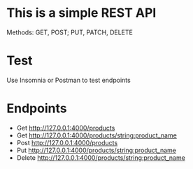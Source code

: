 # This is a simple REST API 
Methods: GET, POST; PUT, PATCH, DELETE

# Test 
Use Insomnia or Postman to test endpoints

# Endpoints
- Get http://127.0.0.1:4000/products
- Get http://127.0.0.1:4000/products/<string:product_name>
- Post http://127.0.0.1:4000/products 
- Put http://127.0.0.1:4000/products/<string:product_name>
- Delete http://127.0.0.1:4000/products/<string:product_name>



